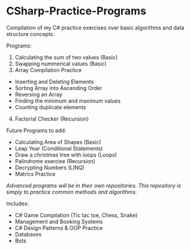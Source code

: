 # CSharp-Practice-Programs
Compilation of my C# practice exercises over basic algorithms and data structure concepts. 

Programs:
1. Calculating the sum of two values (Basic)
2. Swapping nummerical values (Basic)
3. Array Compilation Practice 
- Inserting and Deleting Elements
- Sorting Array into Ascending Order
- Reversing an Array
- Finding the minimum and maximum values
- Counting duplicate elements
4. Factorial Checker (Recursion) 


Future Programs to add:
- Calculating Area of Shapes (Basic)
- Leap Year (Conditional Statements)
- Draw a christmas tree with loops (Loops)
- Palindrome exercise (Recursion)
- Decrypting Numbers (LINQ)
- Matrics Practice


*Advanced programs will be in their own repositories. This repository is simply to practice common methods and algorithms.*

Includes:
- C# Game Compilation (Tic tac toe, Chess, Snake)
- Management and Booking Systems
- C# Design Patterns & OOP Practice
- Databases
- Bots
